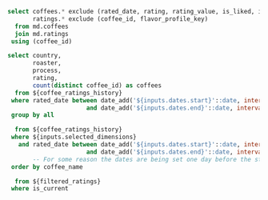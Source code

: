 ```sql coffee_ratings_history
select coffees.* exclude (rated_date, rating, rating_value, is_liked, is_disliked),
       ratings.* exclude (coffee_id, flavor_profile_key)
  from md.coffees
  join md.ratings
 using (coffee_id)
```

```sql dimensions
select country,
       roaster,
       process,
       rating,
       count(distinct coffee_id) as coffees
  from ${coffee_ratings_history}
 where rated_date between date_add('${inputs.dates.start}'::date, interval 1 day)
                      and date_add('${inputs.dates.end}'::date, interval 1 day)
 group by all
```

<DimensionGrid
    data={dimensions}
    name=selected_dimensions
    metric='sum(coffees)'
    multiple
/>

```sql filtered_ratings
  from ${coffee_ratings_history}
 where ${inputs.selected_dimensions}
   and rated_date between date_add('${inputs.dates.start}'::date, interval 1 day)
                      and date_add('${inputs.dates.end}'::date, interval 1 day)
       -- For some reason the dates are being set one day before the start/end dates in the picker
 order by coffee_name
```

```sql filtered_coffees
  from ${filtered_ratings}
 where is_current
```
